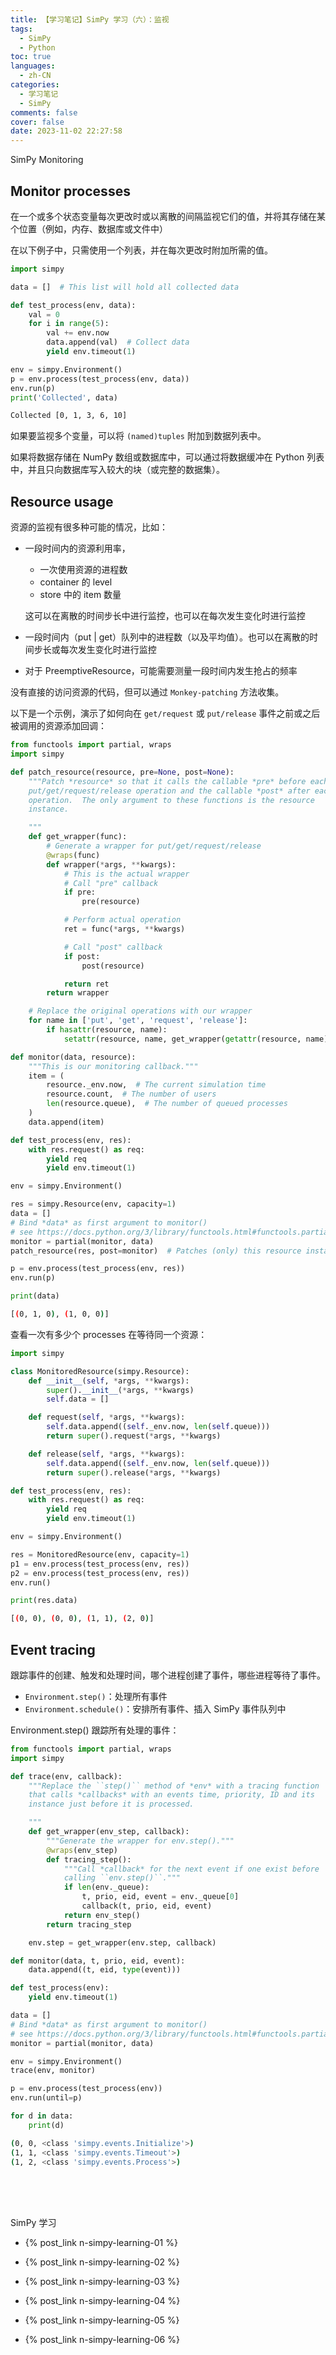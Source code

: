 ```yaml
---
title: 【学习笔记】SimPy 学习（六）：监视
tags:
  - SimPy
  - Python
toc: true
languages:
  - zh-CN
categories:
  - 学习笔记
  - SimPy
comments: false
cover: false
date: 2023-11-02 22:27:58
---
```


SimPy Monitoring

<!-- more -->

## Monitor processes

在一个或多个状态变量每次更改时或以离散的间隔监视它们的值，并将其存储在某个位置（例如，内存、数据库或文件中）

在以下例子中，只需使用一个列表，并在每次更改时附加所需的值。

```python
import simpy

data = []  # This list will hold all collected data

def test_process(env, data):
    val = 0
    for i in range(5):
        val += env.now
        data.append(val)  # Collect data
        yield env.timeout(1)

env = simpy.Environment()
p = env.process(test_process(env, data))
env.run(p)
print('Collected', data)
```

```bash
Collected [0, 1, 3, 6, 10]
```

如果要监视多个变量，可以将 `(named)tuples` 附加到数据列表中。

如果将数据存储在 NumPy 数组或数据库中，可以通过将数据缓冲在 Python 列表中，并且只向数据库写入较大的块（或完整的数据集）。


## Resource usage

资源的监视有很多种可能的情况，比如：

* 一段时间内的资源利用率，
  
  * 一次使用资源的进程数
  * container 的 level
  * store 中的 item 数量
  
  这可以在离散的时间步长中进行监控，也可以在每次发生变化时进行监控

* 一段时间内（put | get）队列中的进程数（以及平均值）。也可以在离散的时间步长或每次发生变化时进行监控

* 对于 PreemptiveResource，可能需要测量一段时间内发生抢占的频率

没有直接的访问资源的代码，但可以通过 `Monkey-patching` 方法收集。

以下是一个示例，演示了如何向在 `get/request` 或 `put/release` 事件之前或之后被调用的资源添加回调：

```python
from functools import partial, wraps
import simpy

def patch_resource(resource, pre=None, post=None):
    """Patch *resource* so that it calls the callable *pre* before each
    put/get/request/release operation and the callable *post* after each
    operation.  The only argument to these functions is the resource
    instance.

    """
    def get_wrapper(func):
        # Generate a wrapper for put/get/request/release
        @wraps(func)
        def wrapper(*args, **kwargs):
            # This is the actual wrapper
            # Call "pre" callback
            if pre:
                pre(resource)

            # Perform actual operation
            ret = func(*args, **kwargs)

            # Call "post" callback
            if post:
                post(resource)

            return ret
        return wrapper

    # Replace the original operations with our wrapper
    for name in ['put', 'get', 'request', 'release']:
        if hasattr(resource, name):
            setattr(resource, name, get_wrapper(getattr(resource, name)))

def monitor(data, resource):
    """This is our monitoring callback."""
    item = (
        resource._env.now,  # The current simulation time
        resource.count,  # The number of users
        len(resource.queue),  # The number of queued processes
    )
    data.append(item)

def test_process(env, res):
    with res.request() as req:
        yield req
        yield env.timeout(1)

env = simpy.Environment()

res = simpy.Resource(env, capacity=1)
data = []
# Bind *data* as first argument to monitor()
# see https://docs.python.org/3/library/functools.html#functools.partial
monitor = partial(monitor, data)
patch_resource(res, post=monitor)  # Patches (only) this resource instance

p = env.process(test_process(env, res))
env.run(p)

print(data)
```

```bash
[(0, 1, 0), (1, 0, 0)]
```

查看一次有多少个 processes 在等待同一个资源：

```python
import simpy

class MonitoredResource(simpy.Resource):
    def __init__(self, *args, **kwargs):
        super().__init__(*args, **kwargs)
        self.data = []

    def request(self, *args, **kwargs):
        self.data.append((self._env.now, len(self.queue)))
        return super().request(*args, **kwargs)

    def release(self, *args, **kwargs):
        self.data.append((self._env.now, len(self.queue)))
        return super().release(*args, **kwargs)

def test_process(env, res):
    with res.request() as req:
        yield req
        yield env.timeout(1)

env = simpy.Environment()

res = MonitoredResource(env, capacity=1)
p1 = env.process(test_process(env, res))
p2 = env.process(test_process(env, res))
env.run()

print(res.data)
```

```bash
[(0, 0), (0, 0), (1, 1), (2, 0)]
```


## Event tracing

跟踪事件的创建、触发和处理时间，哪个进程创建了事件，哪些进程等待了事件。

* `Environment.step()`：处理所有事件
* `Environment.schedule()`：安排所有事件、插入 SimPy 事件队列中

Environment.step() 跟踪所有处理的事件：

```python
from functools import partial, wraps
import simpy

def trace(env, callback):
    """Replace the ``step()`` method of *env* with a tracing function
    that calls *callbacks* with an events time, priority, ID and its
    instance just before it is processed.

    """
    def get_wrapper(env_step, callback):
        """Generate the wrapper for env.step()."""
        @wraps(env_step)
        def tracing_step():
            """Call *callback* for the next event if one exist before
            calling ``env.step()``."""
            if len(env._queue):
                t, prio, eid, event = env._queue[0]
                callback(t, prio, eid, event)
            return env_step()
        return tracing_step

    env.step = get_wrapper(env.step, callback)

def monitor(data, t, prio, eid, event):
    data.append((t, eid, type(event)))

def test_process(env):
    yield env.timeout(1)

data = []
# Bind *data* as first argument to monitor()
# see https://docs.python.org/3/library/functools.html#functools.partial
monitor = partial(monitor, data)

env = simpy.Environment()
trace(env, monitor)

p = env.process(test_process(env))
env.run(until=p)

for d in data:
    print(d)
```

```bash
(0, 0, <class 'simpy.events.Initialize'>)
(1, 1, <class 'simpy.events.Timeout'>)
(1, 2, <class 'simpy.events.Process'>)
```



<br>
<br>
<br>

SimPy 学习  

* {% post_link n-simpy-learning-01 %}  

* {% post_link n-simpy-learning-02 %}  

* {% post_link n-simpy-learning-03 %}

* {% post_link n-simpy-learning-04 %}

* {% post_link n-simpy-learning-05 %}

* {% post_link n-simpy-learning-06 %}